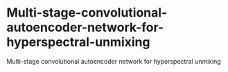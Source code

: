 # Multi-stage-convolutional-autoencoder-network-for-hyperspectral-unmixing
Multi-stage convolutional autoencoder network for hyperspectral unmixing

